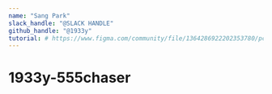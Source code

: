 ```yaml
---
name: "Sang Park"
slack_handle: "@SLACK HANDLE"
github_handle: "@1933y"
tutorial: # https://www.figma.com/community/file/1364286922202353780/pcb-555-class
---
```


# 1933y-555chaser

<!-- This board has two sides with different functions. One is a simple LED chaser which utilizes a 555 timer with a variable resistor for adjustable clock. The generated signal is also brought out to a header on the board for other projects, such as driving a simple microprocessor. The second purpose of the board is to demonstrate my learning about computer science through a 6502 based sbc, where I can learn about machine language.  -->

<!-- $99.91 -->

<!-- My design process for the 555 timer was simple. I followed a prewritten tutorial guiding me through the design and operating principle. I then decided that I could make more of this opportunity than just a simple timer. So, I implemented an OSI 300 compatible 6502 based SBC alongside the simple 555 LED chaser. I had some difficulty in choosing which parts would be preassembled by JLPCB due to component cost, and difficulty in assembling the rest of the board myself. As I am still learning, there are likely some flaws in my board design, but I hope for this to be a good learning experience such that I can improve from my mistakes.  -->
